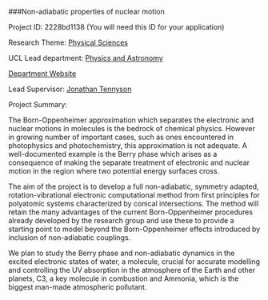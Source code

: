 ###Non-adiabatic properties of nuclear motion

Project ID: 2228bd1138
(You will need this ID for your application)

Research Theme: [Physical Sciences](../themes/physical-sciences.md)

UCL Lead department: [Physics and Astronomy](../departments/physics-and-astronomy.md)

[Department Website](https://www.ucl.ac.uk/physics-astronomy)

Lead Supervisor: [Jonathan Tennyson](https://iris.ucl.ac.uk/iris/browse/profile?upi=JTENN43)

Project Summary:

The Born-Oppenheimer approximation which separates the electronic and nuclear motions in molecules is the bedrock of chemical physics. However in growing number of important cases, such as ones encountered in photophysics and photochemistry, this approximation is not adequate. A well-documented example is the Berry phase which arises as a consequence of making the separate treatment of electronic and nuclear motion in the region where two potential energy surfaces cross.
 
 The aim of the project is to develop a full non-adiabatic, symmetry adapted, rotation-vibrational electronic computational method from first principles for polyatomic systems characterized by conical intersections. The method will retain the many advantages of the current Born-Oppenheimer procedures already developed by the research group and use these to provide a starting point to model beyond the Born-Oppenheimer effects introduced by inclusion of non-adiabatic couplings.
 
 We plan to study the Berry phase and non-adiabatic dynamics in the excited electronic states of water, a molecule, crucial for accurate modelling and controlling the UV absorption in the atmosphere of the Earth and other planets, C3, a key molecule in combustion and Ammonia, which is the biggest man-made atmospheric pollutant.